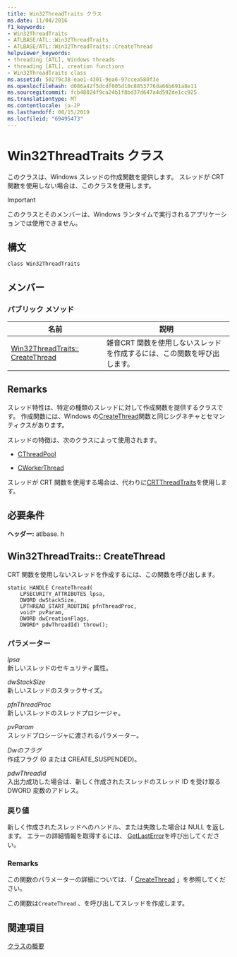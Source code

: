 ```yaml
---
title: Win32ThreadTraits クラス
ms.date: 11/04/2016
f1_keywords:
- Win32ThreadTraits
- ATLBASE/ATL::Win32ThreadTraits
- ATLBASE/ATL::Win32ThreadTraits::CreateThread
helpviewer_keywords:
- threading [ATL], Windows threads
- threading [ATL], creation functions
- Win32ThreadTraits class
ms.assetid: 50279c38-eae1-4301-9ea6-97ccea580f3e
ms.openlocfilehash: d086a42f5dcdf005d10c8853776da66b691a8e11
ms.sourcegitcommit: fcb48824f9ca24b1f8bd37d647a4d592de1cc925
ms.translationtype: MT
ms.contentlocale: ja-JP
ms.lasthandoff: 08/15/2019
ms.locfileid: "69495473"
---
```

# <a name="win32threadtraits-class"></a>Win32ThreadTraits クラス

このクラスは、Windows スレッドの作成関数を提供します。 スレッドが CRT 関数を使用しない場合は、このクラスを使用します。

> [!IMPORTANT]
>  このクラスとそのメンバーは、Windows ランタイムで実行されるアプリケーションでは使用できません。

## <a name="syntax"></a>構文

```
class Win32ThreadTraits
```

## <a name="members"></a>メンバー

### <a name="public-methods"></a>パブリック メソッド

|名前|説明|
|----------|-----------------|
|[Win32ThreadTraits:: CreateThread](#createthread)|雑音CRT 関数を使用しないスレッドを作成するには、この関数を呼び出します。|

## <a name="remarks"></a>Remarks

スレッド特性は、特定の種類のスレッドに対して作成関数を提供するクラスです。 作成関数には、Windows の[CreateThread](/windows/win32/api/processthreadsapi/nf-processthreadsapi-createthread)関数と同じシグネチャとセマンティクスがあります。

スレッドの特徴は、次のクラスによって使用されます。

- [CThreadPool](../../atl/reference/cthreadpool-class.md)

- [CWorkerThread](../../atl/reference/cworkerthread-class.md)

スレッドが CRT 関数を使用する場合は、代わりに[CRTThreadTraits](../../atl/reference/crtthreadtraits-class.md)を使用します。

## <a name="requirements"></a>必要条件

**ヘッダー:** atlbase. h

##  <a name="createthread"></a>Win32ThreadTraits:: CreateThread

CRT 関数を使用しないスレッドを作成するには、この関数を呼び出します。

```
static HANDLE CreateThread(
    LPSECURITY_ATTRIBUTES lpsa,
    DWORD dwStackSize,
    LPTHREAD_START_ROUTINE pfnThreadProc,
    void* pvParam,
    DWORD dwCreationFlags,
    DWORD* pdwThreadId) throw();
```

### <a name="parameters"></a>パラメーター

*lpsa*<br/>
新しいスレッドのセキュリティ属性。

*dwStackSize*<br/>
新しいスレッドのスタックサイズ。

*pfnThreadProc*<br/>
新しいスレッドのスレッドプロシージャ。

*pvParam*<br/>
スレッドプロシージャに渡されるパラメーター。

*Dwのフラグ*<br/>
作成フラグ (0 または CREATE_SUSPENDED)。

*pdwThreadId*<br/>
入出力成功した場合は、新しく作成されたスレッドのスレッド ID を受け取る DWORD 変数のアドレス。

### <a name="return-value"></a>戻り値

新しく作成されたスレッドへのハンドル、または失敗した場合は NULL を返します。 エラーの詳細情報を取得するには、 [GetLastError](/windows/win32/api/errhandlingapi/nf-errhandlingapi-getlasterror)を呼び出してください。

### <a name="remarks"></a>Remarks

この関数のパラメーターの詳細については、「 [CreateThread](/windows/win32/api/processthreadsapi/nf-processthreadsapi-createthread) 」を参照してください。

この関数は`CreateThread` 、を呼び出してスレッドを作成します。

## <a name="see-also"></a>関連項目

[クラスの概要](../../atl/atl-class-overview.md)
